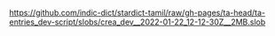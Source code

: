 https://github.com/indic-dict/stardict-tamil/raw/gh-pages/ta-head/ta-entries_dev-script/slobs/crea_dev__2022-01-22_12-12-30Z__2MB.slob  

